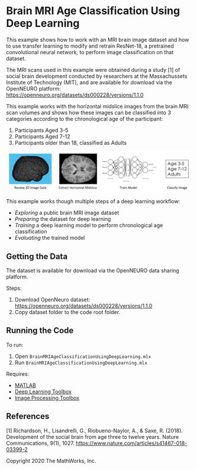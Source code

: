 
# **Brain MRI Age Classification Using Deep Learning**

This example shows how to work with an MRI brain image dataset and how to use transfer learning to modify and retrain ResNet-18, a pretrained convolutional neural network, to perform image classification on that dataset.

The MRI scans used in this example were obtained during a study \[1\] of social brain development conducted by researchers at the Massachussets Institute of Technology (MIT), and are available for download via the OpenNEURO platform:
    https://openneuro.org/datasets/ds000228/versions/1.1.0

This example works with the horizontal midslice images from the brain MRI scan volumes and shows how these images can be classified into 3 categories according to the chronological age of the participant:
1. Participants Aged 3-5
2. Participants Aged 7-12
3. Participants older than 18, classified as Adults

![](images/overview.png)

This example works though multiple steps of a deep learning workflow:
- _Exploring_ a public brain MRI image dataset
- _Preparing_ the dataset for deep learning
- _Training_ a deep learning model to perform chronological age classification
- _Evaluating_ the trained model

## **Getting the Data**

The dataset is available for download via the OpenNEURO data sharing platform. 

Steps: 
1. Download OpenNeuro dataset: https://openneuro.org/datasets/ds000228/versions/1.1.0 
2. Copy dataset folder to the code root folder.

## **Running the Code**

To run:
1. Open `BrainMRIAgeClassificationUsingDeepLearning.mlx`
2. Run `BrainMRIAgeClassificationUsingDeepLearning.mlx`

Requires:
- [MATLAB](https://www.mathworks.com/products/matlab.html)
- [Deep Learning Toolbox](https://www.mathworks.com/products/deep-learning.html)
- [Image Processing Toolbox](https://www.mathworks.com/products/image.html)

## **References**
\[1\] Richardson, H., Lisandrelli, G., Riobueno-Naylor, A., & Saxe, R. (2018). Development of the social brain from age three to twelve years. Nature Communications, 9(1), 1027. https://www.nature.com/articles/s41467-018-03399-2 

Copyright 2020 The MathWorks, Inc.
